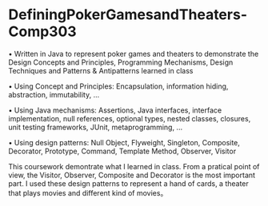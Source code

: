# DefiningPokerGamesandTheaters-Comp303

•	Written in Java to represent poker games and theaters to demonstrate the Design Concepts and Principles, Programming Mechanisms, Design Techniques and Patterns & Antipatterns learned in class

•	Using Concept and Principles: Encapsulation, information hiding, abstraction, immutability, ...

•	Using Java mechanisms: Assertions, Java interfaces, interface implementation, null references, optional types, nested classes, closures, unit testing frameworks, JUnit, metaprogramming, ...

•	Using design patterns: Null Object, Flyweight, Singleton, Composite, Decorator, Prototype, Command, Template Method, Observer, Visitor


This coursework demontrate what I learned in class. From a pratical point of view, the Visitor, Observer, Composite and Decorator is the most important part. I used these design 
patterns to represent a hand of cards, a theater that plays movies and different kind of movies。
